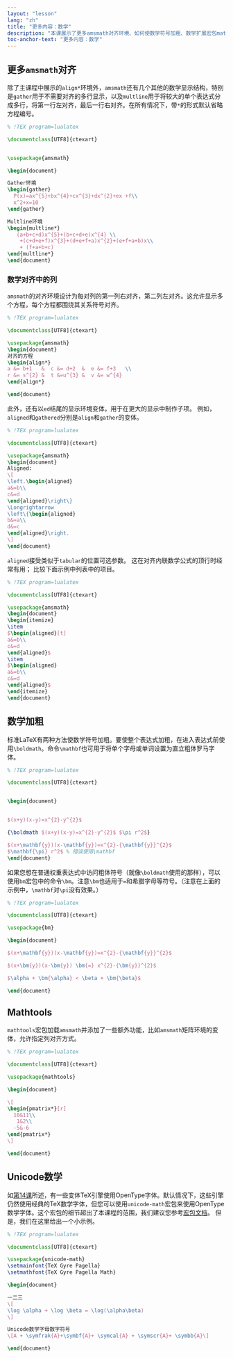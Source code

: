 ```yaml
---
layout: "lesson"
lang: "zh"
title: "更多内容：数学"
description: "本课展示了更多amsmath对齐环境、如何使数学符号加粗、数学扩展宏包mathtools，以及在数学中使用Unicode输入。"
toc-anchor-text: "更多内容：数学"
---
```


## 更多`amsmath`对齐

除了主课程中展示的`align*`环境外，`amsmath`还有几个其他的数学显示结构，特别是`gather`用于不需要对齐的多行显示，以及`multline`用于将较大的单个表达式分成多行，将第一行左对齐，最后一行右对齐。在所有情况下，带`*`的形式默认省略方程编号。

```latex
% !TEX program=lualatex

\documentclass[UTF8]{ctexart}


\usepackage{amsmath}

\begin{document}

Gather环境
\begin{gather}
  P(x)=ax^{5}+bx^{4}+cx^{3}+dx^{2}+ex +f\\
  x^2+x=10
\end{gather}

Multline环境
\begin{multline*}
   (a+b+c+d)x^{5}+(b+c+d+e)x^{4} \\
    +(c+d+e+f)x^{3}+(d+e+f+a)x^{2}+(e+f+a+b)x\\
    + (f+a+b+c)
\end{multline*}
\end{document}
```

### 数学对齐中的列

`amsmath`的对齐环境设计为每对列的第一列右对齐，第二列左对齐。这允许显示多个方程，每个方程都围绕其关系符号对齐。

```latex
% !TEX program=lualatex

\documentclass[UTF8]{ctexart}

\usepackage{amsmath}
\begin{document}
对齐的方程
\begin{align*}
a &= b+1   &  c &= d+2  &  e &= f+3   \\
r &= s^{2} &  t &=u^{3} &  v &= w^{4}
\end{align*}

\end{document}
```

此外，还有以`ed`结尾的显示环境变体，用于在更大的显示中制作子项。
例如，`aligned`和`gathered`分别是`align`和`gather`的变体。

```latex
% !TEX program=lualatex

\documentclass[UTF8]{ctexart}

\usepackage{amsmath}
\begin{document}
Aligned:
\[
\left.\begin{aligned}
a&=b\\
c&=d
\end{aligned}\right\}
\Longrightarrow
\left\{\begin{aligned}
b&=a\\
d&=c
\end{aligned}\right.
\]
\end{document}
```

`aligned`接受类似于`tabular`的位置可选参数。
这在对齐内联数学公式的顶行时经常有用；
比较下面示例中列表中的项目。

```latex
% !TEX program=lualatex

\documentclass[UTF8]{ctexart}

\usepackage{amsmath}
\begin{document}
\begin{itemize}
\item 
$\begin{aligned}[t]
a&=b\\
c&=d
\end{aligned}$
\item 
$\begin{aligned}
a&=b\\
c&=d
\end{aligned}$
\end{itemize}
\end{document}
```

## 数学加粗
标准LaTeX有两种方法使数学符号加粗。要使整个表达式加粗，在进入表达式前使用`\boldmath`。命令`\mathbf`也可用于将单个字母或单词设置为直立粗体罗马字体。

```latex
% !TEX program=lualatex

\documentclass[UTF8]{ctexart}


\begin{document}


$(x+y)(x-y)=x^{2}-y^{2}$

{\boldmath $(x+y)(x-y)=x^{2}-y^{2}$ $\pi r^2$}

$(x+\mathbf{y})(x-\mathbf{y})=x^{2}-{\mathbf{y}}^{2}$
$\mathbf{\pi} r^2$ % 错误使用\mathbf
\end{document}
```

如果您想在普通权重表达式中访问粗体符号（就像`\boldmath`使用的那样），可以使用`bm`宏包中的命令`\bm`。注意`\bm`也适用于`=`和希腊字母等符号。（注意在上面的示例中，`\mathbf`对`\pi`没有效果。）

```latex
% !TEX program=lualatex

\documentclass[UTF8]{ctexart}

\usepackage{bm}

\begin{document}

$(x+\mathbf{y})(x-\mathbf{y})=x^{2}-{\mathbf{y}}^{2}$

$(x+\bm{y})(x-\bm{y}) \bm{=} x^{2}-{\bm{y}}^{2}$

$\alpha + \bm{\alpha} < \beta + \bm{\beta}$

\end{document}
```

## Mathtools
`mathtools`宏包加载`amsmath`并添加了一些额外功能，比如`amsmath`矩阵环境的变体，允许指定列对齐方式。
```latex
% !TEX program=lualatex

\documentclass[UTF8]{ctexart}

\usepackage{mathtools}

\begin{document}

\[
\begin{pmatrix*}[r]
  10&11\\
   1&2\\
  -5&-6
\end{pmatrix*}
\]

\end{document}
```

## Unicode数学

如[第14课](lesson-14)所述，有一些变体TeX引擎使用OpenType字体。默认情况下，这些引擎仍然使用经典的TeX数学字体，但您可以使用`unicode-math`宏包来使用OpenType数学字体。这个宏包的细节超出了本课程的范围，我们建议您参考[宏包文档](https://texdoc.org/pkg/unicode-math)。
但是，我们在这里给出一个小示例。

```latex
% !TEX program=lualatex

\documentclass[UTF8]{ctexart}

\usepackage{unicode-math}
\setmainfont{TeX Gyre Pagella}
\setmathfont{TeX Gyre Pagella Math}

\begin{document}

一二三
\[
\log \alpha + \log \beta = \log(\alpha\beta)
\]

Unicode数学字母数字符号
\[A + \symfrak{A}+\symbf{A}+ \symcal{A} + \symscr{A}+ \symbb{A}\]

\end{document}
```
